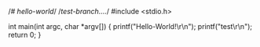 /*# hello-world*/
/*test-branch....*/
#include <stdio.h>

int main(int argc, char *argv[])
{
    printf("Hello-World!\r\n");
    printf("test\r\n");
    return 0;
}

